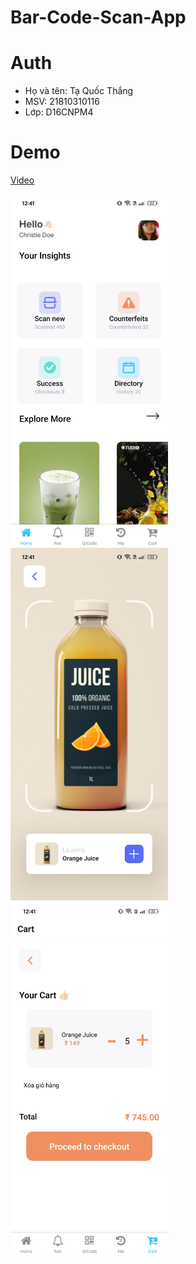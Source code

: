 # Bar-Code-Scan-App
# Auth
- Họ và tên: Tạ Quốc Thắng
- MSV: 21810310116
- Lớp: D16CNPM4
# Demo
[Video](https://drive.google.com/file/d/1emejwIyocPYAeRziCL5V9j5ZSgbLzrha/view?usp=sharing)

<img src="./Home.jpg" alt="Home" width="50%">
<img src="./Scan.jpg" alt="Home" width="50%">
<img src="./Cart.jpg" alt="Home" width="50%">

